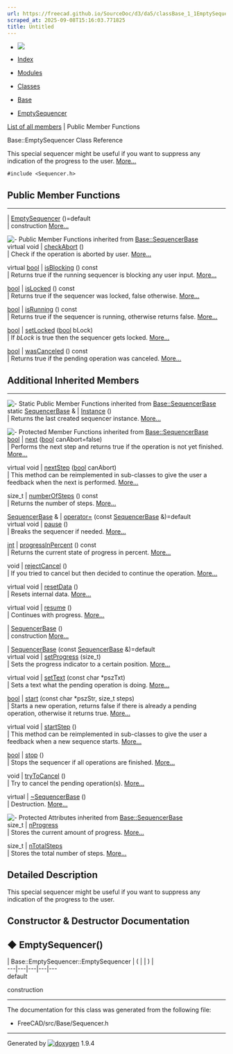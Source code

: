 ```yaml
---
url: https://freecad.github.io/SourceDoc/d3/da5/classBase_1_1EmptySequencer.html
scraped_at: 2025-09-08T15:16:03.771825
title: Untitled
---
```


  * [ ![](https://www.freecad.org/svg/logo-freecad.svg) ](https://freecadweb.org "FreeCAD")
  * [Index](../../index.html "Index")
  * [Modules](../../modules.html "Modules list")
  * [Classes](../../annotated.html "Annotated list")

  * [Base](../../db/d07/namespaceBase.html)
  * [EmptySequencer](../../d3/da5/classBase_1_1EmptySequencer.html)

[List of all members](../../da/d58/classBase_1_1EmptySequencer-members.html) | Public Member Functions

Base::EmptySequencer Class Reference

This special sequencer might be useful if you want to suppress any indication
of the progress to the user.
[More...](../../d3/da5/classBase_1_1EmptySequencer.html#details)

`#include <Sequencer.h>`

##  Public Member Functions  
  
---  
|
[EmptySequencer](../../d3/da5/classBase_1_1EmptySequencer.html#a94eb09f36aaa4790564a927cd692689f)
()=default  
| construction
[More...](../../d3/da5/classBase_1_1EmptySequencer.html#a94eb09f36aaa4790564a927cd692689f)  
  
![-](../../closed.png) Public Member Functions inherited from
[Base::SequencerBase](../../d5/d0d/classBase_1_1SequencerBase.html)  
virtual void | [checkAbort](../../d5/d0d/classBase_1_1SequencerBase.html#aa0341031675242aa6aff2a17b4325539) ()  
| Check if the operation is aborted by user.
[More...](../../d5/d0d/classBase_1_1SequencerBase.html#aa0341031675242aa6aff2a17b4325539)  
  
virtual [bool](../../d9/db9/classbool.html) | [isBlocking](../../d5/d0d/classBase_1_1SequencerBase.html#a0f260bdce91cdd1854dd9a448550ab9c) () const  
| Returns true if the running sequencer is blocking any user input.
[More...](../../d5/d0d/classBase_1_1SequencerBase.html#a0f260bdce91cdd1854dd9a448550ab9c)  
  
[bool](../../d9/db9/classbool.html) | [isLocked](../../d5/d0d/classBase_1_1SequencerBase.html#a84588b6e9b8924d463aecfc3ab088283) () const  
| Returns true if the sequencer was locked, false otherwise.
[More...](../../d5/d0d/classBase_1_1SequencerBase.html#a84588b6e9b8924d463aecfc3ab088283)  
  
[bool](../../d9/db9/classbool.html) | [isRunning](../../d5/d0d/classBase_1_1SequencerBase.html#a06f770a5ba78c654f4d132b235bccd28) () const  
| Returns true if the sequencer is running, otherwise returns false.
[More...](../../d5/d0d/classBase_1_1SequencerBase.html#a06f770a5ba78c654f4d132b235bccd28)  
  
[bool](../../d9/db9/classbool.html) | [setLocked](../../d5/d0d/classBase_1_1SequencerBase.html#a137ca2a91b990d8053be9f3ca6add1ff) ([bool](../../d9/db9/classbool.html) bLock)  
| If _bLock_ is true then the sequencer gets locked.
[More...](../../d5/d0d/classBase_1_1SequencerBase.html#a137ca2a91b990d8053be9f3ca6add1ff)  
  
[bool](../../d9/db9/classbool.html) | [wasCanceled](../../d5/d0d/classBase_1_1SequencerBase.html#a3e0668144ea48ef7cd9040513bcc4b3c) () const  
| Returns true if the pending operation was canceled.
[More...](../../d5/d0d/classBase_1_1SequencerBase.html#a3e0668144ea48ef7cd9040513bcc4b3c)  
  
  
##  Additional Inherited Members  
  
---  
![-](../../closed.png) Static Public Member Functions inherited from
[Base::SequencerBase](../../d5/d0d/classBase_1_1SequencerBase.html)  
static [SequencerBase](../../d5/d0d/classBase_1_1SequencerBase.html) & | [Instance](../../d5/d0d/classBase_1_1SequencerBase.html#aa05bb36f60b72f0bdde3ee8bdea0490d) ()  
| Returns the last created sequencer instance.
[More...](../../d5/d0d/classBase_1_1SequencerBase.html#aa05bb36f60b72f0bdde3ee8bdea0490d)  
  
![-](../../closed.png) Protected Member Functions inherited from
[Base::SequencerBase](../../d5/d0d/classBase_1_1SequencerBase.html)  
[bool](../../d9/db9/classbool.html) | [next](../../d5/d0d/classBase_1_1SequencerBase.html#a708d36d490fcfb8ef3e5a65c68b692ac) ([bool](../../d9/db9/classbool.html) canAbort=false)  
| Performs the next step and returns true if the operation is not yet
finished.
[More...](../../d5/d0d/classBase_1_1SequencerBase.html#a708d36d490fcfb8ef3e5a65c68b692ac)  
  
virtual void | [nextStep](../../d5/d0d/classBase_1_1SequencerBase.html#a65ca8eb627a8bf4c9f91274637867f48) ([bool](../../d9/db9/classbool.html) canAbort)  
| This method can be reimplemented in sub-classes to give the user a feedback
when the next is performed.
[More...](../../d5/d0d/classBase_1_1SequencerBase.html#a65ca8eb627a8bf4c9f91274637867f48)  
  
size_t | [numberOfSteps](../../d5/d0d/classBase_1_1SequencerBase.html#ae72645f88f8f398096187bb6877e6e34) () const  
| Returns the number of steps.
[More...](../../d5/d0d/classBase_1_1SequencerBase.html#ae72645f88f8f398096187bb6877e6e34)  
  
[SequencerBase](../../d5/d0d/classBase_1_1SequencerBase.html) & | [operator=](../../d5/d0d/classBase_1_1SequencerBase.html#af30a06e06c0f87d55e716b7d0aec7519) (const [SequencerBase](../../d5/d0d/classBase_1_1SequencerBase.html) &)=default  
virtual void | [pause](../../d5/d0d/classBase_1_1SequencerBase.html#a804a91939fc20301356a1fa4cbd306b6) ()  
| Breaks the sequencer if needed.
[More...](../../d5/d0d/classBase_1_1SequencerBase.html#a804a91939fc20301356a1fa4cbd306b6)  
  
[int](../../d1/da0/classint.html) | [progressInPercent](../../d5/d0d/classBase_1_1SequencerBase.html#ad8f695625153088ee4dd478c0830f72c) () const  
| Returns the current state of progress in percent.
[More...](../../d5/d0d/classBase_1_1SequencerBase.html#ad8f695625153088ee4dd478c0830f72c)  
  
void | [rejectCancel](../../d5/d0d/classBase_1_1SequencerBase.html#abf3ee0dbca29f0361881fb8c767d58ae) ()  
| If you tried to cancel but then decided to continue the operation.
[More...](../../d5/d0d/classBase_1_1SequencerBase.html#abf3ee0dbca29f0361881fb8c767d58ae)  
  
virtual void | [resetData](../../d5/d0d/classBase_1_1SequencerBase.html#a8c7af5d20b184eb577c09ce3f02782c8) ()  
| Resets internal data.
[More...](../../d5/d0d/classBase_1_1SequencerBase.html#a8c7af5d20b184eb577c09ce3f02782c8)  
  
virtual void | [resume](../../d5/d0d/classBase_1_1SequencerBase.html#aea81b4efe906649564fd9b32e43484c3) ()  
| Continues with progress.
[More...](../../d5/d0d/classBase_1_1SequencerBase.html#aea81b4efe906649564fd9b32e43484c3)  
  
|
[SequencerBase](../../d5/d0d/classBase_1_1SequencerBase.html#a2e3a2199b335137138937c9ef7fc326f)
()  
| construction
[More...](../../d5/d0d/classBase_1_1SequencerBase.html#a2e3a2199b335137138937c9ef7fc326f)  
  
|
[SequencerBase](../../d5/d0d/classBase_1_1SequencerBase.html#ae4fa3bbfd02762f65b4dc01aab9e6326)
(const [SequencerBase](../../d5/d0d/classBase_1_1SequencerBase.html)
&)=default  
virtual void | [setProgress](../../d5/d0d/classBase_1_1SequencerBase.html#a20ca12713d51a8435bca90ce7cfa3ba7) (size_t)  
| Sets the progress indicator to a certain position.
[More...](../../d5/d0d/classBase_1_1SequencerBase.html#a20ca12713d51a8435bca90ce7cfa3ba7)  
  
virtual void | [setText](../../d5/d0d/classBase_1_1SequencerBase.html#ab666acb27961c1927c77a1a82a19879f) (const char *pszTxt)  
| Sets a text what the pending operation is doing.
[More...](../../d5/d0d/classBase_1_1SequencerBase.html#ab666acb27961c1927c77a1a82a19879f)  
  
[bool](../../d9/db9/classbool.html) | [start](../../d5/d0d/classBase_1_1SequencerBase.html#a9e388dd22618a5f8c04f5128e888929b) (const char *pszStr, size_t steps)  
| Starts a new operation, returns false if there is already a pending
operation, otherwise it returns true.
[More...](../../d5/d0d/classBase_1_1SequencerBase.html#a9e388dd22618a5f8c04f5128e888929b)  
  
virtual void | [startStep](../../d5/d0d/classBase_1_1SequencerBase.html#a45d8df4cace8ae2b5c5b70a0c432a8f7) ()  
| This method can be reimplemented in sub-classes to give the user a feedback
when a new sequence starts.
[More...](../../d5/d0d/classBase_1_1SequencerBase.html#a45d8df4cace8ae2b5c5b70a0c432a8f7)  
  
[bool](../../d9/db9/classbool.html) | [stop](../../d5/d0d/classBase_1_1SequencerBase.html#af7abe491fae28be30f1f1fae10511303) ()  
| Stops the sequencer if all operations are finished.
[More...](../../d5/d0d/classBase_1_1SequencerBase.html#af7abe491fae28be30f1f1fae10511303)  
  
void | [tryToCancel](../../d5/d0d/classBase_1_1SequencerBase.html#afe4af6fa0632db72c75c533477526fb5) ()  
| Try to cancel the pending operation(s).
[More...](../../d5/d0d/classBase_1_1SequencerBase.html#afe4af6fa0632db72c75c533477526fb5)  
  
virtual | [~SequencerBase](../../d5/d0d/classBase_1_1SequencerBase.html#a33bef6ebde4a0cf72fa5c542e519a8d2) ()  
| Destruction.
[More...](../../d5/d0d/classBase_1_1SequencerBase.html#a33bef6ebde4a0cf72fa5c542e519a8d2)  
  
![-](../../closed.png) Protected Attributes inherited from
[Base::SequencerBase](../../d5/d0d/classBase_1_1SequencerBase.html)  
size_t | [nProgress](../../d5/d0d/classBase_1_1SequencerBase.html#a8f546309a7f6ab043a757e79d5d5409e)  
| Stores the current amount of progress.
[More...](../../d5/d0d/classBase_1_1SequencerBase.html#a8f546309a7f6ab043a757e79d5d5409e)  
  
size_t | [nTotalSteps](../../d5/d0d/classBase_1_1SequencerBase.html#a34e1fc4574b504b22098ac12305a85a6)  
| Stores the total number of steps.
[More...](../../d5/d0d/classBase_1_1SequencerBase.html#a34e1fc4574b504b22098ac12305a85a6)  
  
  
## Detailed Description

This special sequencer might be useful if you want to suppress any indication
of the progress to the user.

## Constructor & Destructor Documentation

## ◆ EmptySequencer()

| Base::EmptySequencer::EmptySequencer  | ( | | ) |   
---|---|---|---|---  
default  
  
construction

* * *

The documentation for this class was generated from the following file:

  * FreeCAD/src/Base/Sequencer.h

* * *

Generated by
[![doxygen](../../doxygen.svg)](https://www.doxygen.org/index.html) 1.9.4


